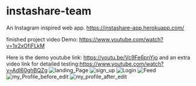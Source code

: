 # instashare-team
An Instagram inspired web app.  https://instashare-app.herokuapp.com/

finished project video Demo: https://www.youtube.com/watch?v=1x2xOfiFLkM

Here is the demo youtube link: https://youtu.be/Vc9Fe6pnYjo and an extra video link for detailed testing:https://www.youtube.com/watch?v=AdI60ghBQZg
![landing_Page](https://user-images.githubusercontent.com/23128856/176092164-2bf5853b-7c3a-4e91-b246-a1ab2c12a988.png)
![sign_up](https://user-images.githubusercontent.com/23128856/176092026-be7872e4-533b-41d9-bea5-4cf39f85d903.png)
![Login](https://user-images.githubusercontent.com/23128856/176092041-0d6884c0-0e36-4f9c-be29-d135f21aa600.png)
![Feed](https://user-images.githubusercontent.com/23128856/176092075-b22f1d9f-838f-422d-89cc-dbea6fc0b6ea.png)
![my_Profile_before_edit](https://user-images.githubusercontent.com/23128856/176092116-cc24c6de-80ef-405f-88fc-910d05d829cb.png)
![my_profile_after_edit](https://user-images.githubusercontent.com/23128856/176092128-2c4af6cd-0dd7-41ea-b847-2025e0525fcf.png)
